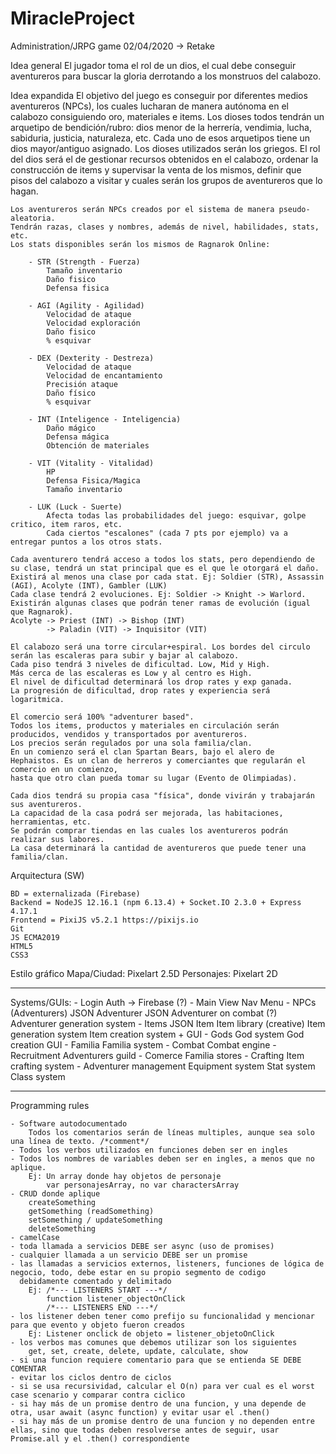 # MiracleProject
Administration/JRPG game
02/04/2020 -> Retake

Idea general
	El jugador toma el rol de un dios, el cual debe conseguir aventureros para buscar la gloria derrotando a los monstruos del calabozo.

Idea expandida
	El objetivo del juego es conseguir por diferentes medios aventureros (NPCs), los cuales lucharan de manera autónoma en el calabozo consiguiendo oro, materiales e items.
	Los dioses todos tendrán un arquetipo de bendición/rubro: dios menor de la herrería, vendimia, lucha, sabiduria, justicia, naturaleza, etc.
	Cada uno de esos arquetipos tiene un dios mayor/antiguo asignado. Los dioses utilizados serán los griegos.
	El rol del dios será el de gestionar recursos obtenidos en el calabozo, ordenar la construcción de items y supervisar la venta de los mismos, definir
	que pisos del calabozo a visitar y cuales serán los grupos de aventureros que lo hagan.

	Los aventureros serán NPCs creados por el sistema de manera pseudo-aleatoria.
	Tendrán razas, clases y nombres, además de nivel, habilidades, stats, etc.
	Los stats disponibles serán los mismos de Ragnarok Online:

		- STR (Strength - Fuerza)
			Tamaño inventario
			Daño fisico
			Defensa fisica

		- AGI (Agility - Agilidad)
			Velocidad de ataque
			Velocidad exploración
			Daño fisico
			% esquivar

		- DEX (Dexterity - Destreza)
			Velocidad de ataque
			Velocidad de encantamiento
			Precisión ataque
			Daño físico
			% esquivar

		- INT (Inteligence - Inteligencia)
			Daño mágico
			Defensa mágica
			Obtención de materiales

		- VIT (Vitality - Vitalidad)
			HP
			Defensa Fisica/Magica
			Tamaño inventario

		- LUK (Luck - Suerte)
			Afecta todas las probabilidades del juego: esquivar, golpe critico, item raros, etc.
			Cada ciertos "escalones" (cada 7 pts por ejemplo) va a entregar puntos a los otros stats.

	Cada aventurero tendrá acceso a todos los stats, pero dependiendo de su clase, tendrá un stat principal que es el que le otorgará el daño.
	Existirá al menos una clase por cada stat. Ej: Soldier (STR), Assassin (AGI), Acolyte (INT), Gambler (LUK)
	Cada clase tendrá 2 evoluciones. Ej: Soldier -> Knight -> Warlord.
	Existirán algunas clases que podrán tener ramas de evolución (igual que Ragnarok).
	Acolyte -> Priest (INT) -> Bishop (INT)
	        -> Paladin (VIT) -> Inquisitor (VIT)

	El calabozo será una torre circular+espiral. Los bordes del circulo serán las escaleras para subir y bajar al calabozo.
	Cada piso tendrá 3 niveles de dificultad. Low, Mid y High.
	Más cerca de las escaleras es Low y al centro es High.
	El nivel de dificultad determinará los drop rates y exp ganada.
	La progresión de dificultad, drop rates y experiencia será logaritmica.

	El comercio será 100% "adventurer based".
	Todos los items, productos y materiales en circulación serán producidos, vendidos y transportados por aventureros.
	Los precios serán regulados por una sola familia/clan.
	En un comienzo será el clan Spartan Bears, bajo el alero de Hephaistos. Es un clan de herreros y comerciantes que regularán el comercio en un comienzo,
	hasta que otro clan pueda tomar su lugar (Evento de Olimpiadas).

	Cada dios tendrá su propia casa "física", donde vivirán y trabajarán sus aventureros.
	La capacidad de la casa podrá ser mejorada, las habitaciones, herramientas, etc.
	Se podrán comprar tiendas en las cuales los aventureros podrán realizar sus labores.
	La casa determinará la cantidad de aventureros que puede tener una familia/clan.

Arquitectura (SW)

	BD = externalizada (Firebase)
	Backend = NodeJS 12.16.1 (npm 6.13.4) + Socket.IO 2.3.0 + Express 4.17.1
	Frontend = PixiJS v5.2.1 https://pixijs.io
	Git
	JS ECMA2019
	HTML5
	CSS3

Estilo gráfico
	Mapa/Ciudad: Pixelart 2.5D
	Personajes: Pixelart 2D

---------------------------------

Systems/GUIs:
	- Login
		Auth -> Firebase (?)
	- Main View
		Nav Menu
	- NPCs (Adventurers)
		JSON Adventurer
		JSON Adventurer on combat (?)
		Adventurer generation system
	- Items
		JSON Item
		Item library (creative)
		Item generation system
		Item creation system + GUI
	- Gods
		God system
		God creation GUI
	- Familia
		Familia system
	- Combat
		Combat engine
	- Recruitment
		Adventurers guild
	- Comerce
		Familia stores
	- Crafting
		Item crafting system
	- Adventurer management
		Equipment system
		Stat system
		Class system

---------------------------------
Programming rules

	- Software autodocumentado
		Todos los comentarios serán de líneas multiples, aunque sea solo una línea de texto. /*comment*/
 	- Todos los verbos utilizados en funciones deben ser en ingles
 	- Todos los nombres de variables deben ser en ingles, a menos que no aplique.
 		Ej: Un array donde hay objetos de personaje
 			var personajesArray, no var charactersArray
 	- CRUD donde aplique
 		createSomething
 		getSomething (readSomething)
 		setSomething / updateSomething
 		deleteSomething
 	- camelCase
 	- toda llamada a servicios DEBE ser async (uso de promises)
 	- cualquier llamada a un servicio DEBE ser un promise
 	- las llamadas a servicios externos, listeners, funciones de lógica de negocio, todo, debe estar en su propio segmento de codigo
 	  debidamente comentado y delimitado
 		Ej: /*--- LISTENERS START ---*/
 			function listener_objectOnClick
 			/*--- LISTENERS END ---*/
 	- los listener deben tener como prefijo su funcionalidad y mencionar para que evento y objeto fueron creados
 		Ej: Listener onclick de objeto = listener_objetoOnClick
 	- los verbos mas comunes que debemos utilizar son los siguientes
 		get, set, create, delete, update, calculate, show
 	- si una funcion requiere comentario para que se entienda SE DEBE COMENTAR
 	- evitar los ciclos dentro de ciclos
 	- si se usa recursividad, calcular el O(n) para ver cual es el worst case scenario y comparar contra ciclico
 	- si hay más de un promise dentro de una funcion, y una depende de otra, usar await (async function) y evitar usar el .then()
 	- si hay más de un promise dentro de una funcion y no dependen entre ellas, sino que todas deben resolverse antes de seguir, usar Promise.all y el .then() correspondiente

